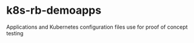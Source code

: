 # k8s-rb-demoapps

Applications and Kubernetes configuration files use for proof of concept testing
